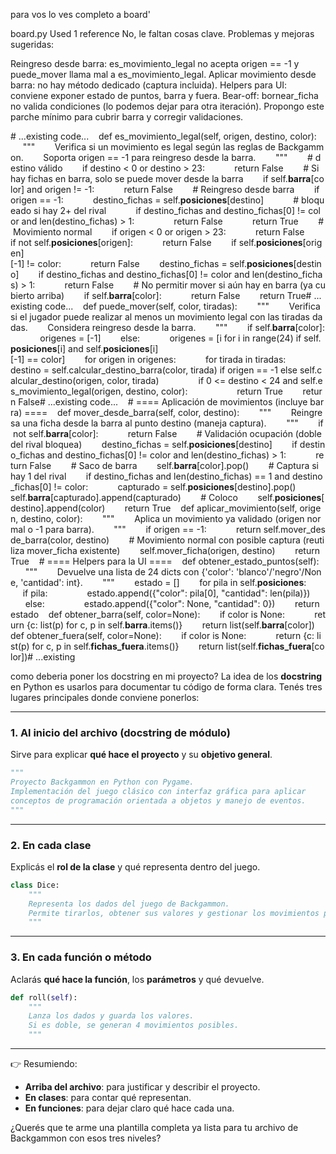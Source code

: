 para vos lo ves completo a board'

board.py
Used 1 reference
No, le faltan cosas clave. Problemas y mejoras sugeridas:

Reingreso desde barra: es_movimiento_legal no acepta origen == -1 y puede_mover llama mal a es_movimiento_legal.
Aplicar movimiento desde barra: no hay método dedicado (captura incluida).
Helpers para UI: conviene exponer estado de puntos, barra y fuera.
Bear-off: bornear_ficha no valida condiciones (lo podemos dejar para otra iteración).
Propongo este parche mínimo para cubrir barra y corregir validaciones.


# ...existing code...    def es_movimiento_legal(self, origen, destino, color):        """        Verifica si un movimiento es legal según las reglas de Backgammon.        Soporta origen == -1 para reingreso desde la barra.        """        # destino válido        if destino < 0 or destino > 23:            return False        # Si hay fichas en barra, solo se puede mover desde la barra        if self.__barra__[color] and origen != -1:            return False        # Reingreso desde barra        if origen == -1:            destino_fichas = self.__posiciones__[destino]            # bloqueado si hay 2+ del rival            if destino_fichas and destino_fichas[0] != color and len(destino_fichas) > 1:                return False            return True        # Movimiento normal        if origen < 0 or origen > 23:            return False        if not self.__posiciones__[origen]:            return False        if self.__posiciones__[origen][-1] != color:            return False        destino_fichas = self.__posiciones__[destino]        if destino_fichas and destino_fichas[0] != color and len(destino_fichas) > 1:            return False        # No permitir mover si aún hay en barra (ya cubierto arriba)        if self.__barra__[color]:            return False        return True# ...existing code...    def puede_mover(self, color, tiradas):        """        Verifica si el jugador puede realizar al menos un movimiento legal con las tiradas dadas.        Considera reingreso desde la barra.        """        if self.__barra__[color]:            origenes = [-1]        else:            origenes = [i for i in range(24) if self.__posiciones__[i] and self.__posiciones__[i][-1] == color]        for origen in origenes:            for tirada in tiradas:                destino = self.calcular_destino_barra(color, tirada) if origen == -1 else self.calcular_destino(origen, color, tirada)                if 0 <= destino < 24 and self.es_movimiento_legal(origen, destino, color):                    return True        return False# ...existing code...    # ==== Aplicación de movimientos (incluye barra) ====    def mover_desde_barra(self, color, destino):        """        Reingresa una ficha desde la barra al punto destino (maneja captura).        """        if not self.__barra__[color]:            return False        # Validación ocupación (doble del rival bloquea)        destino_fichas = self.__posiciones__[destino]        if destino_fichas and destino_fichas[0] != color and len(destino_fichas) > 1:            return False        # Saco de barra        self.__barra__[color].pop()        # Captura si hay 1 del rival        if destino_fichas and len(destino_fichas) == 1 and destino_fichas[0] != color:            capturado = self.__posiciones__[destino].pop()            self.__barra__[capturado].append(capturado)        # Coloco        self.__posiciones__[destino].append(color)        return True    def aplicar_movimiento(self, origen, destino, color):        """        Aplica un movimiento ya validado (origen normal o -1 para barra).        """        if origen == -1:            return self.mover_desde_barra(color, destino)        # Movimiento normal con posible captura (reutiliza mover_ficha existente)        self.mover_ficha(origen, destino)        return True    # ==== Helpers para la UI ====    def obtener_estado_puntos(self):        """        Devuelve una lista de 24 dicts con {'color': 'blanco'/'negro'/None, 'cantidad': int}.        """        estado = []        for pila in self.__posiciones__:            if pila:                estado.append({"color": pila[0], "cantidad": len(pila)})            else:                estado.append({"color": None, "cantidad": 0})        return estado    def obtener_barra(self, color=None):        if color is None:            return {c: list(p) for c, p in self.__barra__.items()}        return list(self.__barra__[color])    def obtener_fuera(self, color=None):        if color is None:            return {c: list(p) for c, p in self.__fichas_fuera__.items()}        return list(self.__fichas_fuera__[color])# ...existing

como deberia poner los docstring en mi proyecto?
La idea de los **docstring** en Python es usarlos para documentar tu código de forma clara. Tenés tres lugares principales donde conviene ponerlos:

---

### 1. Al inicio del archivo (docstring de módulo)

Sirve para explicar **qué hace el proyecto** y su **objetivo general**.

```python
"""
Proyecto Backgammon en Python con Pygame.
Implementación del juego clásico con interfaz gráfica para aplicar
conceptos de programación orientada a objetos y manejo de eventos.
"""
```

---

### 2. En cada clase

Explicás el **rol de la clase** y qué representa dentro del juego.

```python
class Dice:
    """
    Representa los dados del juego de Backgammon.
    Permite tirarlos, obtener sus valores y gestionar los movimientos posibles.
    """
```

---

### 3. En cada función o método

Aclarás **qué hace la función**, los **parámetros** y qué devuelve.

```python
def roll(self):
    """
    Lanza los dados y guarda los valores.
    Si es doble, se generan 4 movimientos posibles.
    """
```

---

👉 Resumiendo:

* **Arriba del archivo**: para justificar y describir el proyecto.
* **En clases**: para contar qué representan.
* **En funciones**: para dejar claro qué hace cada una.

¿Querés que te arme una plantilla completa ya lista para tu archivo de Backgammon con esos tres niveles?
